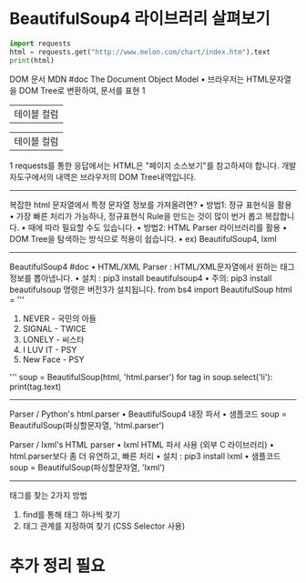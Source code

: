 # BeautifulSoup4 라이브러리 살펴보기

```py
import requests
html = requests.get("http://www.melon.com/chart/index.htm").text
print(html)
```


DOM 문서 MDN #doc
The Document Object Model
• 브라우저는 HTML문자열을 DOM Tree로 변환하여, 문서를 표현 1
<!-- 서버로부터 아래 응답을 받는다면 (우리는 이 부분에 집중!!!) -->
<table>
<tr>
<td>테이블 컬럼</td>
</tr>
</table>
<!-- 브라우저를 이를 DOM Tree로 다음과 같이 변환 (이때 브라우저 나름의 해석이 들어갑니다.) -->
<table>
<tbody>
<tr>
<td>테이블 컬럼</td>
</tr>
</tbody>
</table>
1 requests를 통한 응답에서는 HTML은 "페이지 소스보기"를 참고하셔야 합니다. 개발자도구에서의 내역은 브라우저의 DOM Tree내역입니다.

----

복잡한 html 문자열에서 특정 문자열 정보를 가져올려면?
• 방법1: 정규 표현식을 활용
• 가장 빠른 처리가 가능하나, 정규표현식 Rule을 만드는 것이 많이 번거
롭고 복잡합니다.
• 때에 따라 필요할 수도 있습니다.
• 방법2: HTML Parser 라이브러리를 활용
• DOM Tree을 탐색하는 방식으로 적용이 쉽습니다.
• ex) BeautifulSoup4, lxml

----

BeautifulSoup4 #doc
• HTML/XML Parser : HTML/XML문자열에서 원하는 태그정보를 뽑아냅니다.
• 설치 : pip3 install beautifulsoup4
• 주의: pip3 install beautifulsoup 명령은 버전3가 설치됩니다.
from bs4 import BeautifulSoup
html = '''
<ol>
<li>NEVER - 국민의 아들</li>
<li>SIGNAL - TWICE</li>
<li>LONELY - 씨스타</li>
<li>I LUV IT - PSY</li>
<li>New Face - PSY</li>
</ol>
'''
soup = BeautifulSoup(html, 'html.parser')
for tag in soup.select('li'):
print(tag.text)

----

Parser / Python's html.parser
• BeautifulSoup4 내장 파서
• 샘플코드
soup = BeautifulSoup(파싱할문자열, 'html.parser')

Parser / lxml's HTML parser
• lxml HTML 파서 사용 (외부 C 라이브러리)
• html.parser보다 좀 더 유연하고, 빠른 처리
• 설치 : pip3 install lxml
• 샘플코드
soup = BeautifulSoup(파싱할문자열, 'lxml')

----

태그를 찾는 2가지 방법
1. find를 통해 태그 하나씩 찾기
2. 태그 관계를 지정하여 찾기 (CSS Selector 사용)


# 추가 정리 필요